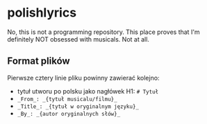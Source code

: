 # polishlyrics
No, this is not a programming repository. This place proves that I'm definitely NOT obsessed with musicals. Not at all.

## Format plików
Pierwsze cztery linie pliku powinny zawierać kolejno:
* tytuł utworu po polsku jako nagłówek H1: `# Tytuł`
* `_From_: _{tytuł musicalu/filmu}_`
* `_Title_: _{tytuł w oryginalnym języku}_`
* `_By_: _{autor oryginalnych słów}_`

